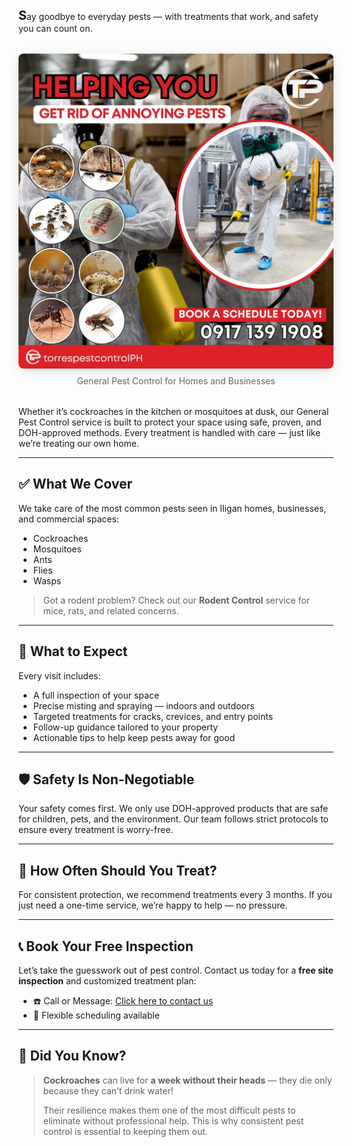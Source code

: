 <span style="font-size:1.25rem; font-weight:600">**S**</span>ay goodbye to everyday pests — with treatments that work, and safety you can count on.

<figure style="margin: 2rem auto; text-align: center;">
  <img 
    src="/images/services/general-pest-control-all-pests.jpg" 
    alt="General Pest Control Banner"
    style="max-width: 100%; border-radius: 0.5rem; box-shadow: 0 4px 20px rgba(0,0,0,0.1);"
  />
  <figcaption style="margin-top: 0.5rem; font-size: 0.875rem; color: #666;">
    General Pest Control for Homes and Businesses
  </figcaption>
</figure>

Whether it’s cockroaches in the kitchen or mosquitoes at dusk, our General Pest Control service is built to protect your space using safe, proven, and DOH-approved methods. Every treatment is handled with care — just like we’re treating our own home.

---

## ✅ What We Cover

We take care of the most common pests seen in Iligan homes, businesses, and commercial spaces:

- Cockroaches  
- Mosquitoes  
- Ants  
- Flies  
- Wasps  

> Got a rodent problem? Check out our **Rodent Control** service for mice, rats, and related concerns.

---

## 🧰 What to Expect

Every visit includes:

- A full inspection of your space  
- Precise misting and spraying — indoors and outdoors  
- Targeted treatments for cracks, crevices, and entry points  
- Follow-up guidance tailored to your property  
- Actionable tips to help keep pests away for good

---

## 🛡️ Safety Is Non-Negotiable

Your safety comes first. We only use DOH-approved products that are safe for children, pets, and the environment. Our team follows strict protocols to ensure every treatment is worry-free.

---

## 🔁 How Often Should You Treat?

For consistent protection, we recommend treatments every 3 months. If you just need a one-time service, we’re happy to help — no pressure.

---

## 📞 Book Your Free Inspection

Let’s take the guesswork out of pest control. Contact us today for a **free site inspection** and customized treatment plan:

- ☎️ Call or Message: [Click here to contact us](/#contact)  
- 📅 Flexible scheduling available

---

## 📌 Did You Know?

> **Cockroaches** can live for **a week without their heads** — they die only because they can’t drink water!  
>  
> Their resilience makes them one of the most difficult pests to eliminate without professional help. This is why consistent pest control is essential to keeping them out.
